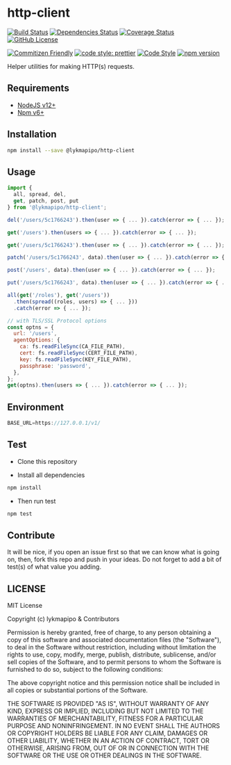 # http-client

[![Build Status](https://travis-ci.org/lykmapipo/http-client.svg?branch=master)](https://travis-ci.org/lykmapipo/http-client)
[![Dependencies Status](https://david-dm.org/lykmapipo/http-client.svg)](https://david-dm.org/lykmapipo/http-client)
[![Coverage Status](https://coveralls.io/repos/github/lykmapipo/http-client/badge.svg?branch=master)](https://coveralls.io/github/lykmapipo/http-client?branch=master)
[![GitHub License](https://img.shields.io/github/license/lykmapipo/http-client)](https://github.com/lykmapipo/http-client/blob/master/LICENSE) 

[![Commitizen Friendly](https://img.shields.io/badge/commitizen-friendly-brightgreen.svg)](http://commitizen.github.io/cz-cli/)
[![code style: prettier](https://img.shields.io/badge/code_style-prettier-ff69b4.svg)](https://github.com/prettier/prettier)
[![Code Style](https://badgen.net/badge/code%20style/airbnb/ff5a5f?icon=airbnb)](https://github.com/airbnb/javascript)
[![npm version](https://img.shields.io/npm/v/@lykmapipo/http-client)](https://www.npmjs.com/package/@lykmapipo/http-client)

Helper utilities for making HTTP(s) requests.

## Requirements

- [NodeJS v12+](https://nodejs.org)
- [Npm v6+](https://www.npmjs.com/)

## Installation

```sh
npm install --save @lykmapipo/http-client
```

## Usage

```js
import { 
  all, spread, del, 
  get, patch, post, put 
} from '@lykmapipo/http-client';

del('/users/5c1766243').then(user => { ... }).catch(error => { ... });

get('/users').then(users => { ... }).catch(error => { ... });

get('/users/5c1766243').then(user => { ... }).catch(error => { ... });

patch('/users/5c1766243', data).then(user => { ... }).catch(error => { ... });

post('/users', data).then(user => { ... }).catch(error => { ... });

put('/users/5c1766243', data).then(user => { ... }).catch(error => { ... });

all(get('/roles'), get('/users'))
  .then(spread((roles, users) => { ... }))
  .catch(error => { ... });

// with TLS/SSL Protocol options
const optns = {
  url: '/users',
  agentOptions: {
    ca: fs.readFileSync(CA_FILE_PATH),
    cert: fs.readFileSync(CERT_FILE_PATH),
    key: fs.readFileSync(KEY_FILE_PATH),
    passphrase: 'password',
  },
};
get(optns).then(users => { ... }).catch(error => { ... });
```

## Environment
```js
BASE_URL=https://127.0.0.1/v1/
```

## Test

- Clone this repository

- Install all dependencies

```sh
npm install
```

- Then run test

```sh
npm test
```

## Contribute

It will be nice, if you open an issue first so that we can know what is going on, then, fork this repo and push in your ideas. Do not forget to add a bit of test(s) of what value you adding.

## LICENSE

MIT License

Copyright (c) lykmapipo & Contributors

Permission is hereby granted, free of charge, to any person obtaining a copy of this software and associated documentation files (the "Software"), to deal in the Software without restriction, including without limitation the rights to use, copy, modify, merge, publish, distribute, sublicense, and/or sell copies of the Software, and to permit persons to whom the Software is furnished to do so, subject to the following conditions:

The above copyright notice and this permission notice shall be included in all copies or substantial portions of the Software.

THE SOFTWARE IS PROVIDED "AS IS", WITHOUT WARRANTY OF ANY KIND, EXPRESS OR IMPLIED, INCLUDING BUT NOT LIMITED TO THE WARRANTIES OF MERCHANTABILITY, FITNESS FOR A PARTICULAR PURPOSE AND NONINFRINGEMENT. IN NO EVENT SHALL THE AUTHORS OR COPYRIGHT HOLDERS BE LIABLE FOR ANY CLAIM, DAMAGES OR OTHER LIABILITY, WHETHER IN AN ACTION OF CONTRACT, TORT OR OTHERWISE, ARISING FROM, OUT OF OR IN CONNECTION WITH THE SOFTWARE OR THE USE OR OTHER DEALINGS IN THE SOFTWARE.
